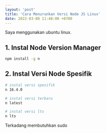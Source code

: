 ```yaml
---
layout: 'post'
title: 'Cara Menurunkan Versi Node JS Linux'
date: 2022-03-08 11:48:00 +0700
---
```


Saya menggunakan ubuntu linux.

## 1. Instal Node Version Manager

```bash
npm install -g n
```

## 2. Instal Versi Node Spesifik

```bash
# instal versi spesifik
n 16.4.0

# instal versi terbaru
n latest

# instal versi lts
n lts 
```

Terkadang membutuhkan sudo